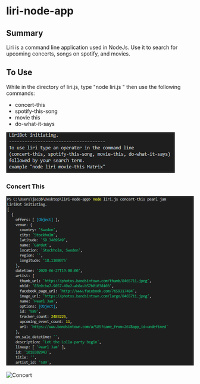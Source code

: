 # liri-node-app

## Summary 

Liri is a command line application used in NodeJs. Use it to search for upcoming concerts, songs on spotify, and movies. 

## To Use

While in the directory of liri.js, type "node liri.js " then use the following commands:

* concert-this
* spotify-this-song
* movie this
* do-what-it-says

![Example](images/example.png)

### Concert This

![Concert](images/pearljam1.png)

![Concert](images/pearjam2.png)